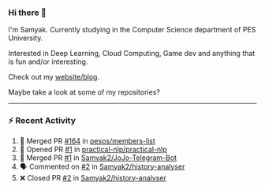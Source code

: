 ### Hi there 👋

I'm Samyak. Currently studying in the Computer Science department of PES University.

Interested in Deep Learning, Cloud Computing, Game dev and anything that is fun and/or interesting.

Check out my [website/blog](https://samyak2.github.io/).

Maybe take a look at some of my repositories?

---

### :zap: Recent Activity

<!--START_SECTION:activity-->
1. 🎉 Merged PR [#164](https://github.com//pesos/members-list/pull/164) in [pesos/members-list](https://github.com//pesos/members-list)
2. 💪 Opened PR [#1](https://github.com//practical-nlp/practical-nlp/pull/1) in [practical-nlp/practical-nlp](https://github.com//practical-nlp/practical-nlp)
3. 🎉 Merged PR [#1](https://github.com//Samyak2/JoJo-Telegram-Bot/pull/1) in [Samyak2/JoJo-Telegram-Bot](https://github.com//Samyak2/JoJo-Telegram-Bot)
4. 🗣 Commented on [#2](https://github.com//Samyak2/history-analyser/issues/2) in [Samyak2/history-analyser](https://github.com//Samyak2/history-analyser)
5. ❌ Closed PR [#2](https://github.com//Samyak2/history-analyser/pull/2) in [Samyak2/history-analyser](https://github.com//Samyak2/history-analyser)
<!--END_SECTION:activity-->
